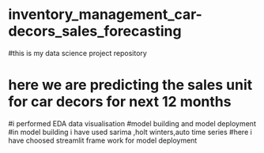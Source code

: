 # inventory_management_car-decors_sales_forecasting
#this is my data science project repository
# here we are predicting the sales unit for car decors for next 12 months 
#i performed EDA data visualisation
#model building and model deployment
#in model building i have used sarima ,holt winters,auto time series 
#here i have choosed streamlit frame work for model deployment
